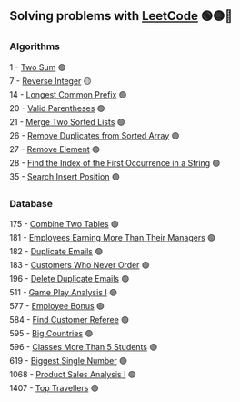## Solving problems with [LeetCode](https://leetcode.com/problemset/) 🟢🟡🔴

### Algorithms
1   - [Two Sum](src/algorithms/easy/TwoSum.java) 🟢<br>
7   - [Reverse Integer](src/algorithms/medium/ReverseInteger.java) 🟡<br>
14  - [Longest Common Prefix](src/algorithms/easy/LongestCommonPrefix.java) 🟢<br>
20  - [Valid Parentheses](src/algorithms/easy/ValidParentheses.java) 🟢<br>
21  - [Merge Two Sorted Lists](src/algorithms/easy/MergeTwoSortedLists.java) 🟢<br>
26  - [Remove Duplicates from Sorted Array](src/algorithms/easy/RemoveDuplicatesFromSortedArray.java) 🟢<br>
27  - [Remove Element]() 🟢<br>
28  - [Find the Index of the First Occurrence in a String](src/algorithms/easy/FindTheIndexOfTheFirstOccurrenceInString.java) 🟢<br>
35  - [Search Insert Position](src/algorithms/easy/SearchInsertPosition.java) 🟢<br>

### Database
175 - [Combine Two Tables](src/database/easy/combine-two-tables.sql) 🟢<br>
181 - [Employees Earning More Than Their Managers](src/database/easy/employees-earning-more-than-their-managers.sql) 🟢<br>
182 - [Duplicate Emails](src/database/easy/duplicate-emails.sql) 🟢<br>
183 - [Customers Who Never Order](src/database/easy/customers-who-never-order.sql) 🟢<br>
196 - [Delete Duplicate Emails](src/database/easy/delete-duplicate-emails.sql) 🟢<br>
511 - [Game Play Analysis I](src/database/easy/game-play-analysis-i.sql) 🟢<br>
577 - [Employee Bonus](src/database/easy/employee-bonus.sql) 🟢<br>
584 - [Find Customer Referee](src/database/easy/find-customer-referee.sql) 🟢<br>
595 - [Big Countries](src/database/easy/big-countries.sql) 🟢<br>
596 - [Classes More Than 5 Students](src/database/easy/classes-more-than-5-students.sql) 🟢<br>
619 - [Biggest Single Number](src/database/easy/biggest-single-number.sql) 🟢<br>
1068 - [Product Sales Analysis I](src/database/easy/product-sales-analysis-i.sql) 🟢<br>
1407 - [Top Travellers](src/database/easy/top-travellers.sql) 🟢<br>

